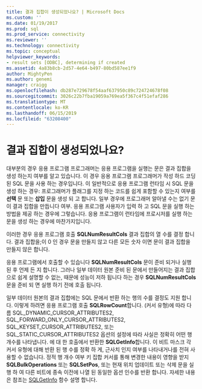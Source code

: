 ```yaml
---
title: 결과 집합이 생성되었나요? | Microsoft Docs
ms.custom: ''
ms.date: 01/19/2017
ms.prod: sql
ms.prod_service: connectivity
ms.reviewer: ''
ms.technology: connectivity
ms.topic: conceptual
helpviewer_keywords:
- result sets [ODBC], determining if created
ms.assetid: 4a83b8cb-2d57-4e64-b497-80bd587ee1f9
author: MightyPen
ms.author: genemi
manager: craigg
ms.openlocfilehash: db287e729678f54aaf637950c89c724724678f08
ms.sourcegitcommit: 3026c22b7fba19059a769ea5f367c4f51efaf286
ms.translationtype: MT
ms.contentlocale: ko-KR
ms.lasthandoff: 06/15/2019
ms.locfileid: "63208400"
---
```

# <a name="was-a-result-set-created"></a>결과 집합이 생성되었나요?
대부분의 경우 응용 프로그램 프로그래머는 응용 프로그램을 실행는 문은 결과 집합을 생성 하는지 여부를 알고 있습니다. 이 경우 응용 프로그램 프로그래머가 작성 하드 코딩 된 SQL 문을 사용 하는 경우입니다. 이 일반적으로 응용 프로그램 런타임 시 SQL 문을 생성 하는 경우: 프로그래머가 플래그를 지정 하는 코드를 쉽게 포함할 수 있는지 여부를 **선택** 문 또는 **삽입** 문을 생성 되 고 합니다. 일부 경우에 프로그래머 알아낼 수는 없기 문이 결과 집합을 만듭니다 여부. 응용 프로그램 사용자가 입력 하 고 SQL 문을 실행 하는 방법을 제공 하는 경우에 그렇습니다. 응용 프로그램이 런타임에 프로시저를 실행 하는 문을 생성 하는 경우에 마찬가지입니다.  
  
 이러한 경우 응용 프로그램 호출 **SQLNumResultCols** 결과 집합의 열 수를 결정 합니다. 결과 집합을;이 0 인 경우 문을 만들지 않고 다른 모든 숫자 이면 문이 결과 집합을 만들지 않은 합니다.  
  
 응용 프로그램에서 호출할 수 있습니다 **SQLNumResultCols** 문이 준비 되거나 실행 된 후 언제 든 지 합니다. 그러나 일부 데이터 원본 준비 된 문에서 만들어지는 결과 집합으로 쉽게 설명할 수 없는, 때문에 성능이 저하 됩니다 하는 경우 **SQLNumResultCols** 문을 준비 되 면 실행 하기 전에 호출 됩니다.  
  
 일부 데이터 원본의 결과 집합에는 SQL 문에서 반환 하는 행의 수를 결정도 지원 합니다. 이렇게 하려면 응용 프로그램 호출 **SQLRowCount**합니다. (커서 유형)에 따라 다름 SQL_DYNAMIC_CURSOR_ATTRIBUTES2, SQL_FORWARD_ONLY_CURSOR_ATTRIBUTES2, SQL_KEYSET_CURSOR_ATTRIBUTES2, 또는 SQL_STATIC_CURSOR_ATTRIBUTES2 옵션의 설정에 따라 사실은 정확히 어떤 행 개수를 나타냅니다. 에 대 한 호출에서 반환한 **SQLGetInfo**합니다. 이 비트 마스크 각 커서 유형에 대해 반환 된 행 수를 정확 하 게, 근사치 인지 여부를 나타내거나를 전혀 사용할 수 없습니다. 정적 행 개수 여부 키 집합 커서를 통해 변경한 내용이 영향을 받지 **SQLBulkOperations** 또는 **SQLSetPos**, 또는 현재 위치 업데이트 또는 삭제 문을 실행 하 여 다른 비트에 종속 이전에 나열 된 동일한 옵션 인수를 반환 합니다. 자세한 내용은 참조는 [SQLGetInfo](../../../odbc/reference/syntax/sqlgetinfo-function.md) 함수 설명 합니다.
